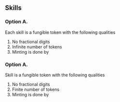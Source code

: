 ## Skills

### Option A.
Each skill is a fungible token with the following qualities

1. No fractional digits
2. Infinite number of tokens
3. Minting is done by


### Option A.
Skill is a fungible token with the following qualities

1. No fractional digits
2. Finite number of tokens
3. Minting is done by
